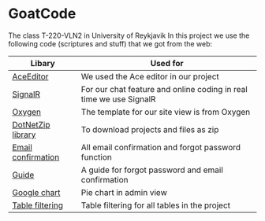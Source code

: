 # GoatCode
The class T-220-VLN2 in University of Reykjavik
In this project we use the following code (scriptures and stuff) that we got from the web:

| Libary | Used for |
| ------ | ------ |
| [AceEditor](https://ace.c9.io/) | We used the Ace editor in our project|
| [SignalR](https://docs.microsoft.com/en-us/aspnet/signalr/overview/getting-started/tutorial-getting-started-with-signalr)| For our chat feature and online coding in real time we use SignalR |
| [Oxygen](http://demo.themeum.com/html/oxygen/) |The template for our site view is from Oxygen|
| [DotNetZip library](https://dotnetzip.codeplex.com/) | To download projects and files as zip |
| [Email confirmation](http://stackoverflow.com/questions/23612614/mvc-5-identity-2-0-registration-email-confirmation-issue) | All email confirmation and forgot password function |
| [Guide](https://docs.microsoft.com/en-us/aspnet/identity/overview/features-api/account-confirmation-and-password-recovery-with-aspnet-identity) | A guide for forgot password and email confirmation |
| [Google chart](https://developers.google.com/chart/) | Pie chart in admin view|
| [Table filtering](https://www.w3schools.com/howto/howto_js_filter_table.asp) | Table filtering for all tables in the project|
